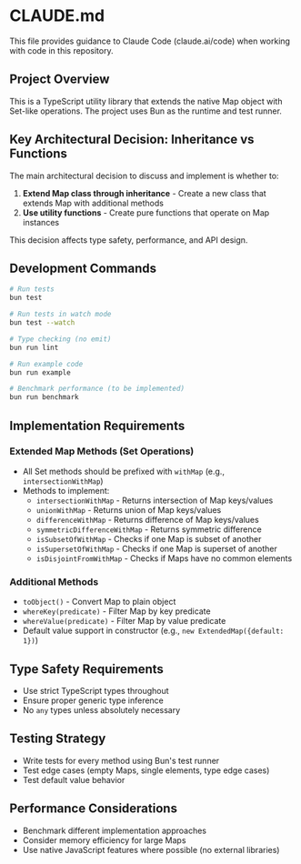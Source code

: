 # CLAUDE.md

This file provides guidance to Claude Code (claude.ai/code) when working with code in this repository.

## Project Overview

This is a TypeScript utility library that extends the native Map object with Set-like operations. The project uses Bun as the runtime and test runner.

## Key Architectural Decision: Inheritance vs Functions

The main architectural decision to discuss and implement is whether to:
1. **Extend Map class through inheritance** - Create a new class that extends Map with additional methods
2. **Use utility functions** - Create pure functions that operate on Map instances

This decision affects type safety, performance, and API design.

## Development Commands

```bash
# Run tests
bun test

# Run tests in watch mode
bun test --watch

# Type checking (no emit)
bun run lint

# Run example code
bun run example

# Benchmark performance (to be implemented)
bun run benchmark
```

## Implementation Requirements

### Extended Map Methods (Set Operations)
- All Set methods should be prefixed with `withMap` (e.g., `intersectionWithMap`)
- Methods to implement:
  - `intersectionWithMap` - Returns intersection of Map keys/values
  - `unionWithMap` - Returns union of Map keys/values
  - `differenceWithMap` - Returns difference of Map keys/values
  - `symmetricDifferenceWithMap` - Returns symmetric difference
  - `isSubsetOfWithMap` - Checks if one Map is subset of another
  - `isSupersetOfWithMap` - Checks if one Map is superset of another
  - `isDisjointFromWithMap` - Checks if Maps have no common elements

### Additional Methods
- `toObject()` - Convert Map to plain object
- `whereKey(predicate)` - Filter Map by key predicate
- `whereValue(predicate)` - Filter Map by value predicate
- Default value support in constructor (e.g., `new ExtendedMap({default: 1})`)

## Type Safety Requirements
- Use strict TypeScript types throughout
- Ensure proper generic type inference
- No `any` types unless absolutely necessary

## Testing Strategy
- Write tests for every method using Bun's test runner
- Test edge cases (empty Maps, single elements, type edge cases)
- Test default value behavior

## Performance Considerations
- Benchmark different implementation approaches
- Consider memory efficiency for large Maps
- Use native JavaScript features where possible (no external libraries)